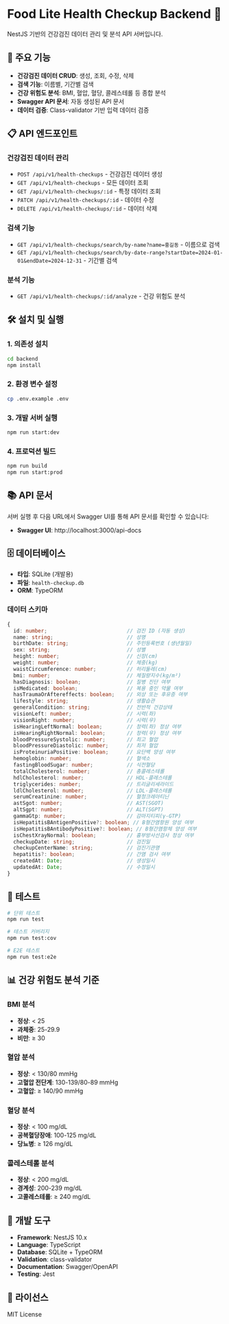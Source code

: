 # Food Lite Health Checkup Backend 🏥

NestJS 기반의 건강검진 데이터 관리 및 분석 API 서버입니다.

## 🚀 주요 기능

- **건강검진 데이터 CRUD**: 생성, 조회, 수정, 삭제
- **검색 기능**: 이름별, 기간별 검색
- **건강 위험도 분석**: BMI, 혈압, 혈당, 콜레스테롤 등 종합 분석
- **Swagger API 문서**: 자동 생성된 API 문서
- **데이터 검증**: Class-validator 기반 입력 데이터 검증

## 📋 API 엔드포인트

### 건강검진 데이터 관리

- `POST /api/v1/health-checkups` - 건강검진 데이터 생성
- `GET /api/v1/health-checkups` - 모든 데이터 조회
- `GET /api/v1/health-checkups/:id` - 특정 데이터 조회
- `PATCH /api/v1/health-checkups/:id` - 데이터 수정
- `DELETE /api/v1/health-checkups/:id` - 데이터 삭제

### 검색 기능

- `GET /api/v1/health-checkups/search/by-name?name=홍길동` - 이름으로 검색
- `GET /api/v1/health-checkups/search/by-date-range?startDate=2024-01-01&endDate=2024-12-31` - 기간별 검색

### 분석 기능

- `GET /api/v1/health-checkups/:id/analyze` - 건강 위험도 분석

## 🛠️ 설치 및 실행

### 1. 의존성 설치
```bash
cd backend
npm install
```

### 2. 환경 변수 설정
```bash
cp .env.example .env
```

### 3. 개발 서버 실행
```bash
npm run start:dev
```

### 4. 프로덕션 빌드
```bash
npm run build
npm run start:prod
```

## 📚 API 문서

서버 실행 후 다음 URL에서 Swagger UI를 통해 API 문서를 확인할 수 있습니다:

- **Swagger UI**: http://localhost:3000/api-docs

## 🗄️ 데이터베이스

- **타입**: SQLite (개발용)
- **파일**: `health-checkup.db`
- **ORM**: TypeORM

### 데이터 스키마

```typescript
{
  id: number;                          // 검진 ID (자동 생성)
  name: string;                        // 성명
  birthDate: string;                   // 주민등록번호 (생년월일)
  sex: string;                         // 성별
  height: number;                      // 신장(cm)
  weight: number;                      // 체중(kg)
  waistCircumference: number;          // 허리둘레(cm)
  bmi: number;                         // 체질량지수(kg/m²)
  hasDiagnosis: boolean;               // 질병 진단 여부
  isMedicated: boolean;                // 복용 중인 약물 여부
  hasTraumaOrAftereffects: boolean;    // 외상 또는 후유증 여부
  lifestyle: string;                   // 생활습관
  generalCondition: string;            // 전반적 건강상태
  visionLeft: number;                  // 시력(좌)
  visionRight: number;                 // 시력(우)
  isHearingLeftNormal: boolean;        // 청력(좌) 정상 여부
  isHearingRightNormal: boolean;       // 청력(우) 정상 여부
  bloodPressureSystolic: number;       // 최고 혈압
  bloodPressureDiastolic: number;      // 최저 혈압
  isProteinuriaPositive: boolean;      // 요단백 양성 여부
  hemoglobin: number;                  // 혈색소
  fastingBloodSugar: number;           // 식전혈당
  totalCholesterol: number;            // 총콜레스테롤
  hdlCholesterol: number;              // HDL-콜레스테롤
  triglycerides: number;               // 트리글리세라이드
  ldlCholesterol: number;              // LDL-콜레스테롤
  serumCreatinine: number;             // 혈청크레아티닌
  astSgot: number;                     // AST(SGOT)
  altSgpt: number;                     // ALT(SGPT)
  gammaGtp: number;                    // 감마지티피(γ-GTP)
  isHepatitisBAntigenPositive?: boolean; // B형간염항원 양성 여부
  isHepatitisBAntibodyPositive?: boolean; // B형간염항체 양성 여부
  isChestXrayNormal: boolean;          // 흉부방사선검사 정상 여부
  checkupDate: string;                 // 검진일
  checkupCenterName: string;           // 검진기관명
  hepatitis?: boolean;                 // 간염 검사 여부
  createdAt: Date;                     // 생성일시
  updatedAt: Date;                     // 수정일시
}
```

## 🧪 테스트

```bash
# 단위 테스트
npm run test

# 테스트 커버리지
npm run test:cov

# E2E 테스트
npm run test:e2e
```

## 📊 건강 위험도 분석 기준

### BMI 분석
- **정상**: < 25
- **과체중**: 25-29.9
- **비만**: ≥ 30

### 혈압 분석
- **정상**: < 130/80 mmHg
- **고혈압 전단계**: 130-139/80-89 mmHg
- **고혈압**: ≥ 140/90 mmHg

### 혈당 분석
- **정상**: < 100 mg/dL
- **공복혈당장애**: 100-125 mg/dL
- **당뇨병**: ≥ 126 mg/dL

### 콜레스테롤 분석
- **정상**: < 200 mg/dL
- **경계성**: 200-239 mg/dL
- **고콜레스테롤**: ≥ 240 mg/dL

## 🔧 개발 도구

- **Framework**: NestJS 10.x
- **Language**: TypeScript
- **Database**: SQLite + TypeORM
- **Validation**: class-validator
- **Documentation**: Swagger/OpenAPI
- **Testing**: Jest

## 📝 라이선스

MIT License
